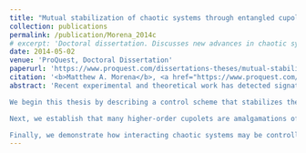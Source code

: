 ```yaml
---
title: "Mutual stabilization of chaotic systems through entangled cupolets."
collection: publications
permalink: /publication/Morena_2014c
# excerpt: 'Doctoral dissertation. Discusses new advances in chaotic systems research, notably the mutual stabilization that transpires between pairs of interacting chaotic systems.'
date: 2014-05-02
venue: 'ProQuest, Doctoral Dissertation'
paperurl: 'https://www.proquest.com/dissertations-theses/mutual-stabilization-chaotic-systems-through/docview/1548365664/se-2?accountid=10100'
citation: '<b>Matthew A. Morena</b>, <a href="https://www.proquest.com/dissertations-theses/mutual-stabilization-chaotic-systems-through/docview/1548365664/se-2?accountid=10100" style="color:#0000FF;"><i>Mutual stabilization of chaotic systems through entangled cupolets</i></a>, Ph.D. Thesis, [Order No. 3581216], University of New Hampshire, Durham, NH, USA (2014).'
abstract: 'Recent experimental and theoretical work has detected signatures of chaotic behavior in nearly every physical science, including quantum entanglement. In some instances, chaos either plays a significant role or, as an underlying presence, explains perplexing observations. There are certain properties of chaotic systems which are consistently encountered and become focal points of the investigations. For instance, chaotic systems typically admit a dense set of unstable periodic orbits around an attractor. These orbits collectively provide a rich source of qualitative information about the associated system and their abundance has been utilized in a variety of applications.

We begin this thesis by describing a control scheme that stabilizes the unstable periodic orbits of chaotic systems and we go on to discuss several properties of these orbits. This technique allows for the creation of thousands of periodic orbits, known as cupolets (Chaotic Unstable Periodic Orbit-lets). We then present several applications of cupolets for investigating chaotic systems. First, we demonstrate an effective technique that combines cupolets with algebraic graph theory in order to transition between their orbits. This also induces certainty into the control of nonlinear systems and effectively provides an efficient algorithm for the steering and targeting of chaotic systems.

Next, we establish that many higher-order cupolets are amalgamations of simpler cupolets, possibly through bifurcations. From a sufficiently large set of cupolets, we obtain a hierarchal subset of fundamental cupolets from which other cupolets may be assembled and dynamical invariants approximated. We then construct an independent coordinate system aligned to the local dynamical geometry and that reveals the local stretching and folding dynamics which characterize chaotic behavior. This partitions the dynamical landscape into regions of high or low chaoticity, thereby supporting prediction capabilities.

Finally, we demonstrate how interacting chaotic systems may be controlled onto cupolets whose periodic behavior is maintained by their continued interaction. This is known as chaotic entanglement and it evokes a classical analog to quantum entanglement. Fundamental cupolets are believed to play important roles in chaotic entanglement. Based on certain properties of chaotic systems and on examples which we present, there is potential for chaotic entanglement to be naturally occurring.'
---
```


<!-- Abstract: Recent experimental and theoretical work has detected signatures of chaotic behavior in nearly every physical science, including quantum entanglement. In some instances, chaos either plays a significant role or, as an underlying presence, explains perplexing observations. There are certain properties of chaotic systems which are consistently encountered and become focal points of the investigations. For instance, chaotic systems typically admit a dense set of unstable periodic orbits around an attractor. These orbits collectively provide a rich source of qualitative information about the associated system and their abundance has been utilized in a variety of applications.

We begin this thesis by describing a control scheme that stabilizes the unstable periodic orbits of chaotic systems and we go on to discuss several properties of these orbits. This technique allows for the creation of thousands of periodic orbits, known as cupolets (Chaotic Unstable Periodic Orbit-lets). We then present several applications of cupolets for investigating chaotic systems. First, we demonstrate an effective technique that combines cupolets with algebraic graph theory in order to transition between their orbits. This also induces certainty into the control of nonlinear systems and effectively provides an efficient algorithm for the steering and targeting of chaotic systems.

Next, we establish that many higher-order cupolets are amalgamations of simpler cupolets, possibly through bifurcations. From a sufficiently large set of cupolets, we obtain a hierarchal subset of fundamental cupolets from which other cupolets may be assembled and dynamical invariants approximated. We then construct an independent coordinate system aligned to the local dynamical geometry and that reveals the local stretching and folding dynamics which characterize chaotic behavior. This partitions the dynamical landscape into regions of high or low chaoticity, thereby supporting prediction capabilities.

Finally, we demonstrate how interacting chaotic systems may be controlled onto cupolets whose periodic behavior is maintained by their continued interaction. This is known as chaotic entanglement and it evokes a classical analog to quantum entanglement. Fundamental cupolets are believed to play important roles in chaotic entanglement. Based on certain properties of chaotic systems and on examples which we present, there is potential for chaotic entanglement to be naturally occurring. -->

